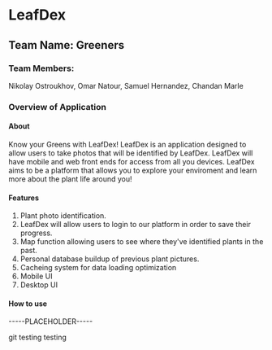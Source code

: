 # LeafDex

## Team Name: Greeners

### Team Members:
Nikolay Ostroukhov, Omar Natour, Samuel Hernandez, Chandan Marle

### Overview of Application
#### About
Know your Greens with LeafDex! LeafDex is an application designed to allow users to take photos that will be identified by LeafDex. LeafDex will have mobile and web front ends for access from all you devices. LeafDex aims to be a platform that allows you to explore your enviroment and learn more about the plant life around you! 

#### Features
1. Plant photo identification.
2. LeafDex will allow users to login to our platform in order to save their progress.
3. Map function allowing users to see where they've identified plants in the past.
4. Personal database buildup of previous plant pictures.
5. Cacheing system for data loading optimization
6. Mobile UI
7. Desktop UI
   

#### How to use
-----PLACEHOLDER-----


git testing testing




